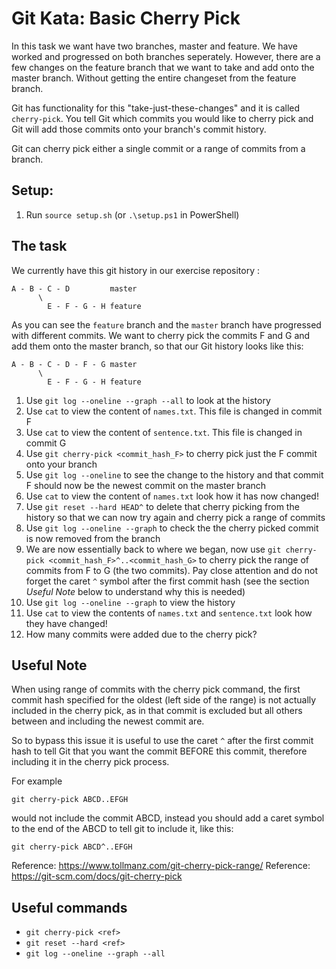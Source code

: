 # Git Kata: Basic Cherry Pick

In this task we want have two branches, master and feature. We have worked and progressed on both branches seperately. However, there are a few changes on the feature branch that we want to take and add onto the master branch. Without getting the entire changeset from the feature branch.

Git has functionality for this "take-just-these-changes" and it is called `cherry-pick`.
You tell Git which commits you would like to cherry pick and Git will add those commits onto your branch's commit history.

Git can cherry pick either a single commit or a range of commits from a branch.

## Setup:

1. Run `source setup.sh` (or `.\setup.ps1` in PowerShell)

## The task


We currently have this git history in our exercise repository :

    A - B - C - D         master
          \
            E - F - G - H feature 

As you can see the `feature` branch and the `master` branch have progressed with different commits. We want to cherry pick the commits F and G and add them onto the master branch, so that our Git history looks like this:

    A - B - C - D - F - G master
          \
            E - F - G - H feature

1. Use `git log --oneline --graph --all` to look at the history
2. Use `cat` to view the content of `names.txt`. This file is changed in commit F
3. Use `cat` to view the content of `sentence.txt`. This file is changed in commit G
4. Use `git cherry-pick <commit_hash_F>` to cherry pick just the F commit onto your branch
5. Use `git log --oneline` to see the change to the history and that commit F should now be the newest commit on the master branch
6. Use `cat` to view the content of `names.txt` look how it has now changed!
7. Use `git reset --hard HEAD^` to delete that cherry picking from the history so that we can now try again and cherry pick a range of commits
8. Use `git log --oneline --graph` to check the the cherry picked commit is now removed from the branch
9. We are now essentially back to where we began, now use `git cherry-pick <commit_hash_F>^..<commit_hash_G>` to cherry pick the range of commits from F to G (the two commits). Pay close attention and do not forget the caret `^` symbol after the first commit hash (see the section *Useful Note* below to understand why this is needed)
10. Use `git log --oneline --graph` to view the history
11. Use `cat` to view the contents of `names.txt` and `sentence.txt` look how they have changed!
12. How many commits were added due to the cherry pick?

## Useful Note

When using range of commits with the cherry pick command, the first commit hash specified for the oldest (left side of the range) is not actually included in the cherry pick, as in that commit is excluded but all others between and including the newest commit are.

So to bypass this issue it is useful to use the caret `^` after the first commit hash to tell Git that you want the commit BEFORE this commit, therefore including it in the cherry pick process.

For example

    git cherry-pick ABCD..EFGH

would not include the commit ABCD, instead you should add a caret symbol to the end of the ABCD to tell git to include it, like this:

    git cherry-pick ABCD^..EFGH

Reference: https://www.tollmanz.com/git-cherry-pick-range/
Reference: https://git-scm.com/docs/git-cherry-pick

## Useful commands
- `git cherry-pick <ref>`
- `git reset --hard <ref>`
- `git log --oneline --graph --all`
